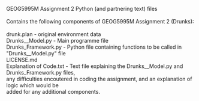GEOG5995M Assignment 2 Python (and partnering text) files<br />
<br />
Contains the following components of GEOG5995M Assignment 2 (Drunks):<br />
<br />
drunk.plan - original environment data<br />
Drunks__Model.py - Main programme file<br />
Drunks_Framework.py - Python file containing functions to be called in "Drunks__Model.py" file<br />
LICENSE.md<br />
Explanation of Code.txt - Text file explaining the Drunks__Model.py and Drunks_Framework.py files,<br />
any difficulties encoutered in coding the assignment, and an explanation of logic which would be<br />
added for any additional components.
